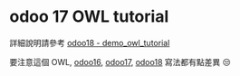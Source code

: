 # odoo 17 OWL tutorial

詳細說明請參考  [odoo18 - demo_owl_tutorial](https://github.com/twtrubiks/odoo-demo-addons-tutorial/tree/18.0/demo_owl_tutorial)

要注意這個 OWL, [odoo16](https://github.com/twtrubiks/odoo-demo-addons-tutorial/tree/16.0/demo_owl_tutorial), [odoo17](https://github.com/twtrubiks/odoo-demo-addons-tutorial/tree/17.0/demo_owl_tutorial), [odoo18](https://github.com/twtrubiks/odoo-demo-addons-tutorial/tree/18.0/demo_owl_tutorial) 寫法都有點差異 :unamused:
